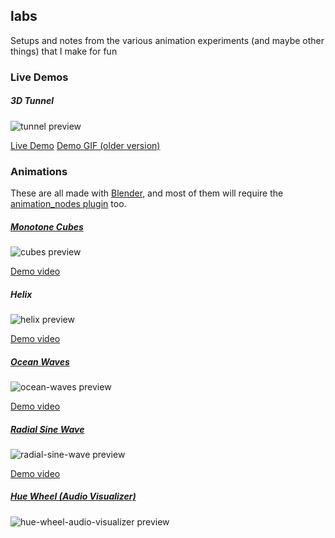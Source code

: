 ## labs

Setups and notes from the various animation experiments (and maybe other things) that I make for fun

### Live Demos

##### 3D Tunnel

![tunnel preview](https://github.com/jaames/labs/blob/master/demos/tunnel/preview.jpg)

[Live Demo](https://rakujira.jp/labs/tunnel-demo/) [Demo GIF (older version)](https://twitter.com/rakujira/status/910251620788768768)

### Animations

These are all made with [Blender](https://www.blender.org), and most of them will require the [animation_nodes plugin](http://animation-nodes-manual.readthedocs.io/en/latest/user_guide/install/install.html) too.

##### [Monotone Cubes](https://github.com/jaames/labs/blob/master/animations/cubes)

![cubes preview](https://github.com/jaames/labs/blob/master/animations/cubes/preview.png)

[Demo video](https://twitter.com/rakujira/status/941851591635886081)

##### Helix

![helix preview](https://github.com/jaames/labs/blob/master/animations/helix/preview.jpg)

[Demo video](https://twitter.com/rakujira/status/940716832150970369)

##### [Ocean Waves](https://github.com/jaames/labs/blob/master/animations/ocean-waves)

![ocean-waves preview](https://github.com/jaames/labs/blob/master/animations/ocean-waves/preview.jpg)

[Demo video](https://twitter.com/rakujira/status/883876092687372288)

##### [Radial Sine Wave](https://github.com/jaames/labs/blob/master/animations/radial-sine-wave)

![radial-sine-wave preview](https://github.com/jaames/labs/blob/master/animations/radial-sine-wave/preview.jpg)

[Demo video](https://twitter.com/rakujira/status/882657351987343360)

##### [Hue Wheel (Audio Visualizer)](https://github.com/jaames/labs/blob/master/animations/hue-wheel-audio-visualizer)

![hue-wheel-audio-visualizer preview](https://github.com/jaames/labs/blob/master/animations/hue-wheel-audio-visualizer/preview.jpg)
